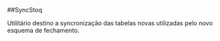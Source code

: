 ##SyncStoq

Utilitário destino a syncronização das tabelas novas utilizadas pelo novo esquema de fechamento.
